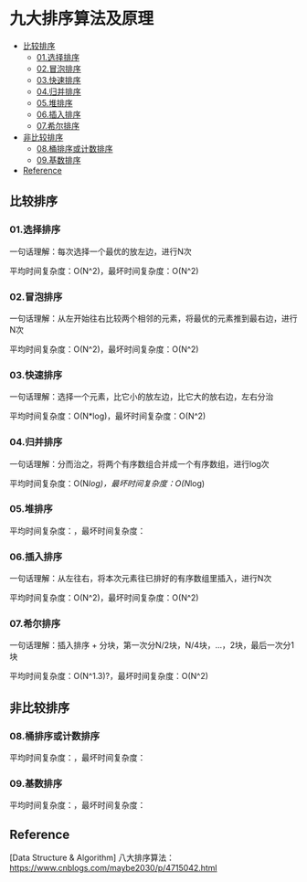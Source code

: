 # 九大排序算法及原理

- [比较排序](#比较排序)
    - [01.选择排序](#01选择排序)
    - [02.冒泡排序](#02冒泡排序)
    - [03.快速排序](#03快速排序)
    - [04.归并排序](#04归并排序)
    - [05.堆排序](#05堆排序)
    - [06.插入排序](#06插入排序)
    - [07.希尔排序](#07希尔排序)
- [非比较排序](#非比较排序)
    - [08.桶排序或计数排序](#08桶排序或计数排序)
    - [09.基数排序](#09基数排序)
- [Reference](#Reference)

## 比较排序

### 01.选择排序

一句话理解：每次选择一个最优的放左边，进行N次

平均时间复杂度：O(N^2)，最坏时间复杂度：O(N^2)

### 02.冒泡排序

一句话理解：从左开始往右比较两个相邻的元素，将最优的元素推到最右边，进行N次

平均时间复杂度：O(N^2)，最坏时间复杂度：O(N^2)

### 03.快速排序

一句话理解：选择一个元素，比它小的放左边，比它大的放右边，左右分治

平均时间复杂度：O(N*log)，最坏时间复杂度：O(N^2)

### 04.归并排序

一句话理解：分而治之，将两个有序数组合并成一个有序数组，进行log次

平均时间复杂度：O(N*log)，最坏时间复杂度：O(N*log)

### 05.堆排序

平均时间复杂度：，最坏时间复杂度：

### 06.插入排序

一句话理解：从左往右，将本次元素往已排好的有序数组里插入，进行N次

平均时间复杂度：O(N^2)，最坏时间复杂度：O(N^2)

### 07.希尔排序

一句话理解：插入排序 + 分块，第一次分N/2块，N/4块，...，2块，最后一次分1块

平均时间复杂度：O(N^1.3)?，最坏时间复杂度：O(N^2)

## 非比较排序

### 08.桶排序或计数排序

平均时间复杂度：，最坏时间复杂度：

### 09.基数排序

平均时间复杂度：，最坏时间复杂度：

## Reference

[Data Structure & Algorithm] 八大排序算法：https://www.cnblogs.com/maybe2030/p/4715042.html
